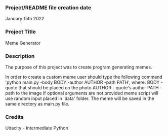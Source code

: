 ### Project/README file creation date
January 15th 2022

### Project Title
Meme Generator

### Description
The purpose of this project was to create program generating memes.

In order to create a custom meme user should type the following command 'python main.py -body BODY -author AUTHOR -path PATH', where:
BODY - quote that should be placed on the photo
AUTHOR - quote's author
PATH - path to the image
If optional arguments are not provided meme script will use random input placed in 'data' folder. The meme will be saved in the same directory as main.py file.

### Credits
Udacity - Intermediate Python
